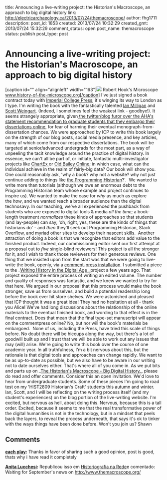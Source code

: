 title: Announcing a live-writing project: the Historian's Macroscope, an approach to big digital history
link: http://electricarchaeology.ca/2013/07/24/themacroscope/
author: fhg1711
description: 
post_id: 1853
created: 2013/07/24 10:32:29
created_gmt: 2013/07/24 15:32:29
comment_status: open
post_name: themacroscope
status: publish
post_type: post

# Announcing a live-writing project: the Historian's Macroscope, an approach to big digital history

[caption id="" align="alignleft" width="163"]![](http://www.history-of-the-microscope.org/images/Robert-Hooke-early-microscope1.jpg) Robert Hook's Microscope www.history-of-the-microscope.org[/caption] I've just signed a book contract today with [Imperial College Press](http://www.icpress.co.uk/); it's winging its way to London as I type. I'm writing the book with the fantastically talented [Ian Milligan](http://ianmilligan.ca/) and [Scott Weingart](http://www.scottbot.net/). (Indeed, I sometimes feel the weakest link - goodbye!). It seems strangely appropriate, given[ the twitter/blog furor over the AHA's statement recommendation to graduate students that they embargo their dissertations online](http://www.insidehighered.com/news/2013/07/24/historians-association-faces-criticism-proposal-embargo-dissertations), for fear of harming their eventual monograph-from-dissertation chances. We were approached by ICP to write this book largely on the strength of our blog posts, social media presence, and key articles, many of which come from our respective dissertations. The book will be targeted at senior/advanced undergrads for the most part, as a way of unpeeling the tacit knowledge around the practice of digital history. In essence, we can't all be part of, or initiate, fantastic multi-investigator projects like [ChartEx ](http://www.chartex.org/)or [Old Bailey Online](http://www.oldbaileyonline.org/); in which case, what can the individual achieve in the realm of fairly-big data? Our book will show you. One could reasonably ask, 'why a book? why not a website? why not just continue adding to things like [the Programming Historian](http://programminghistorian.org/)?'.  We wanted to write more than tutorials (although we owe an enormous debt to the Programming Historian team whose example and project continues to inspire us). We wanted to make the case for _why_ as much as explore the _how_, and we wanted reach a broader audience than the digital technosavy. In our teaching, we've all experienced the pushback from students who are exposed to digital tools & media _all the time_; a book-length treatment _normalizes_ these kinds of approaches so that students (and lay-people) can say, 'oh, right, yes, these are the kinds of things that historians do' - and _then_ they'll seek out Programming Historian, Stack Overflow, and myriad other sites to develop their nascent skills.  Another attraction of doing a book is that we recognize that editors add value to the finished product. Indeed, our commissioning editor sent our first attempt at a proposal out to _five_ single-blind reviewers! This project is all the stronger for it, and I wish to thank those reviewers for their generous reviews. One thing that we insisted upon from the start was that we were going to live-write the book, openly, via a [comment-press installation](http://www.futureofthebook.org/commentpress/). I submitted a piece to the _[Writing History in the Digital Age _](http://writinghistory.trincoll.edu/)project a few years ago. That project exposed the entire process of writing an edited volume. The number and quality of responses was fantastic, and we knew we wanted to try for that here. We argued in our proposal that this process would make the book stronger, save us from ourselves, and build a potential readership long before the book ever hit store shelves. We were astonished and pleased that ICP thought it was a great idea! They had no hesitation at all - thank you Alice! We've had long discussions about the relationship of the online materials to the eventual finished book, and wording to that effect is in the final contract. Does that mean that the final type-set manuscript will appear on the commentpress online? No, but nor will the book's materials be embargoed.  None of us, including the Press, have tried this scale of things before. No doubt there will be hiccups along the way, but there's a lot of goodwill built up and I trust that we will be able to work out any issues that may (will) arise. We're going to write this book over the course of one academic year. In all truthfulness, I'm a bit nervous about this, but the rationale is that digital tools and approaches can change rapidly. We want to be as up-to-date as possible, but we also have to be aware in our writing not to date ourselves either. That's where all of you come in. As we put bits and parts up on _[The Historian's Macroscope - Big Digital History_](http://www.themacroscope.org/), please do read and offer comments. Consider this an open invitation. We'd love to hear from undergraduate students. Some of these pieces I'm going to road test on my 'HIST2809 Historian's Craft' students this autumn and winter. Ian, Scott, and I will be reflecting on the writing process itself (and my student's experiences) on the blog portion of the live-writing website. I'm excited, but nervous as hell, about doing this. Nervous, because this is a tall order. Excited, because it seems to me that the real transformative power of the digital humanities is not in the technology, but in a mindset that peels back the layers, to reveal the process underneath, that says it's ok to tinker with the ways things have been done before. Won't you join us? Shawn

## Comments

**[each play](#10794 "2013-09-18 19:55:00"):** Thanks in favor of sharing such a good opinion, post is good, thats why i have read it completely

**[Anita Lucchesi](#10654 "2013-08-06 17:40:58"):** Republicou isso em [Historiografia na Rede](http://historiografianarede.wordpress.com/2013/08/06/announcing-a-live-writing-project-the-historians-macroscope-an-approach-to-big-digital-history/)e comentado: Waiting for September's news on http://www.themacroscope.org/

